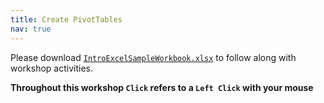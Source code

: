 ```yaml
---
title: Create PivotTables
nav: true
---
```

Please download <a href="images/IntroExcelSampleWorkbook.xlsx" target="_blank">`IntroExcelSampleWorkbook.xlsx`</a> to follow along with workshop activities.

**Throughout this workshop `Click` refers to a `Left Click` with your mouse**
